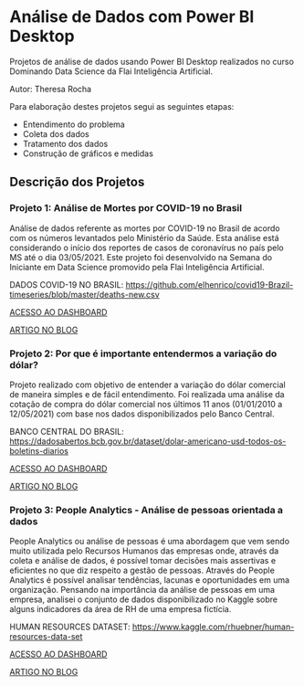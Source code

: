# Análise de Dados com Power BI Desktop

Projetos de análise de dados usando Power BI Desktop realizados no curso Dominando Data Science da Flai Inteligência Artificial.

Autor: Theresa Rocha

Para elaboração destes projetos segui as seguintes etapas:

- Entendimento do problema
- Coleta dos dados
- Tratamento dos dados
- Construção de gráficos e medidas

## Descrição dos Projetos

### Projeto 1: Análise de Mortes por COVID-19 no Brasil

Análise de dados referente as mortes por COVID-19 no Brasil de acordo com os números levantados pelo Ministério da Saúde. Esta análise está considerando o início dos reportes de casos de coronavírus no país pelo MS até o dia 03/05/2021.
Este projeto foi desenvolvido na Semana do Iniciante em Data Science promovido pela Flai Inteligência Artificial.

DADOS COVID-19 NO BRASIL: https://github.com/elhenrico/covid19-Brazil-timeseries/blob/master/deaths-new.csv

[ACESSO AO DASHBOARD](https://app.powerbi.com/view?r=eyJrIjoiYzZkNmUzOTEtOTFkNi00NjQ5LTg1NWYtMDJlN2M2MjA0MjI4IiwidCI6ImNhMGRiYTRiLTRlYTktNGVkNS04ODMwLTUzNzk5MzkwZWMzNSJ9)

[ARTIGO NO BLOG](https://theresarocha.medium.com/an%C3%A1lise-de-mortes-por-covid-19-no-brasil-98d9e3f14f44)

### Projeto 2: Por que é importante entendermos a variação do dólar?

Projeto realizado com objetivo de entender a variação do dólar comercial de maneira simples e de fácil entendimento. Foi realizada uma análise da cotação de compra do dólar comercial nos últimos 11 anos (01/01/2010 a 12/05/2021) com base nos dados disponibilizados pelo Banco Central.

BANCO CENTRAL DO BRASIL: https://dadosabertos.bcb.gov.br/dataset/dolar-americano-usd-todos-os-boletins-diarios

[ACESSO AO DASHBOARD](https://app.powerbi.com/view?r=eyJrIjoiYWI2ODlmMTQtODk2NS00NzE5LTgzNmYtMzM1YjZhNmFmYzAzIiwidCI6ImNhMGRiYTRiLTRlYTktNGVkNS04ODMwLTUzNzk5MzkwZWMzNSJ9)

[ARTIGO NO BLOG](https://theresarocha.medium.com/por-que-%C3%A9-importante-entendermos-a-varia%C3%A7%C3%A3o-do-d%C3%B3lar-7165393db8dc)

### Projeto 3: People Analytics - Análise de pessoas orientada a dados

People Analytics ou análise de pessoas é uma abordagem que vem sendo muito utilizada pelo Recursos Humanos das empresas onde, através da coleta e análise de dados, é possível tomar decisões mais assertivas e eficientes no que diz respeito a gestão de pessoas. Através do People Analytics é possível analisar tendências, lacunas e oportunidades em uma organização. Pensando na importância da análise de pessoas em uma empresa, analisei o conjunto de dados disponibilizado no Kaggle sobre alguns indicadores da área de RH de uma empresa fictícia.

HUMAN RESOURCES DATASET: https://www.kaggle.com/rhuebner/human-resources-data-set

[ACESSO AO DASHBOARD](https://app.powerbi.com/view?r=eyJrIjoiNDY0N2YyMjEtMDU5Ny00NTIyLThlMjYtNjI3YmFlNDNmNDBiIiwidCI6ImNhMGRiYTRiLTRlYTktNGVkNS04ODMwLTUzNzk5MzkwZWMzNSJ9)

[ARTIGO NO BLOG](https://theresarocha.medium.com/people-analytics-an%C3%A1lise-de-pessoas-orientada-a-dados-6059beb66ea2)
